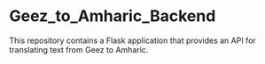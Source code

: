# Geez_to_Amharic_Backend
This repository contains a Flask application that provides an API for translating text from Geez to Amharic.
